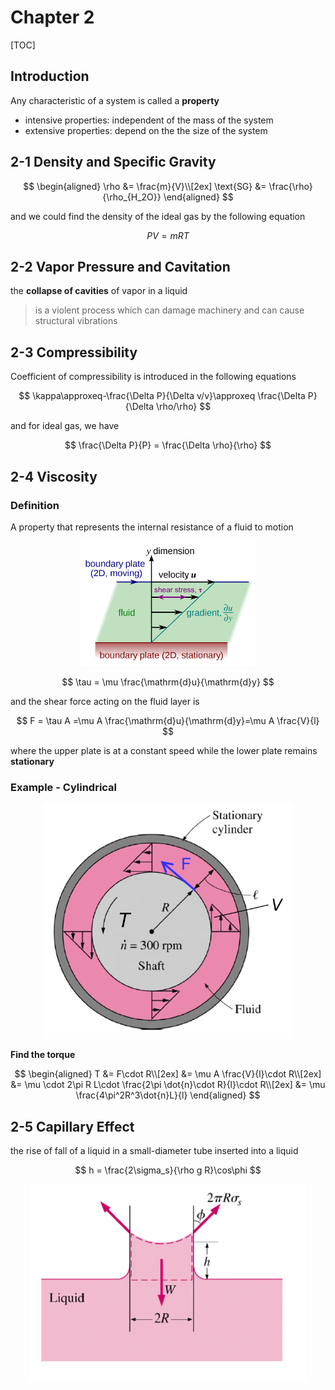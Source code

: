 # Chapter 2

[TOC]

## Introduction

Any characteristic of a system is called a **property**

- intensive properties: independent of the mass of the system
- extensive properties: depend on the the size of the system

## 2-1 Density and Specific Gravity

$$
\begin{aligned}
    \rho &= \frac{m}{V}\\[2ex]
    \text{SG} &= \frac{\rho}{\rho_{H_2O}}
\end{aligned}
$$

and we could find the density of the ideal gas by the following equation

$$
PV = mRT
$$

## 2-2 Vapor Pressure and Cavitation

the **collapse of cavities** of vapor in a liquid

> is a violent process which can damage machinery and can cause structural vibrations

## 2-3 Compressibility

Coefficient of compressibility is introduced in the following equations

$$
\kappa\approxeq-\frac{\Delta P}{\Delta v/v}\approxeq \frac{\Delta P}{\Delta \rho/\rho}
$$

and for ideal gas, we have

$$
\frac{\Delta P}{P} = \frac{\Delta \rho}{\rho}
$$

## 2-4 Viscosity

### Definition

A property that represents the internal resistance of a fluid to motion

<div align = center><img height = 200 src = "../assets/CH2-1.png"></div>

$$
\tau = \mu \frac{\mathrm{d}u}{\mathrm{d}y}
$$

and the shear force acting on the fluid layer is

$$
F = \tau A =\mu A \frac{\mathrm{d}u}{\mathrm{d}y}=\mu A \frac{V}{l}
$$

where the upper plate is at a constant speed while the lower plate remains **stationary**

### Example - Cylindrical

<div align = center><img src = "../assets/CH2-2.png"></div>

**Find the torque**

$$
\begin{aligned}
    T &= F\cdot R\\[2ex]
      &= \mu A \frac{V}{l}\cdot R\\[2ex]
      &= \mu \cdot 2\pi R L\cdot \frac{2\pi \dot{n}\cdot R}{l}\cdot R\\[2ex]
      &= \mu \frac{4\pi^2R^3\dot{n}L}{l}
\end{aligned}
$$

## 2-5 Capillary Effect

the rise of fall of a liquid in a small-diameter tube inserted into a liquid

$$
h = \frac{2\sigma_s}{\rho g R}\cos\phi
$$

<div align = center><img src = "../assets/CH2-3.png"></div>